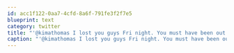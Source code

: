 ```yaml
---
id: acc1f122-0aa7-4cfd-8a6f-791fe3f2f7e5
blueprint: text
category: twitter
title: "'@kimathomas I lost you guys Fri night. You must have been out busting the moves"
caption: "'@kimathomas I lost you guys Fri night. You must have been out busting the moves"
---
```

